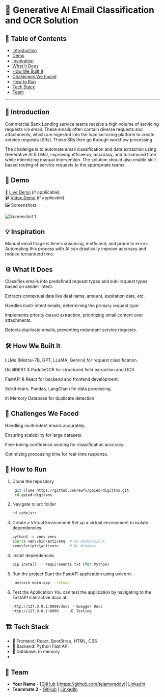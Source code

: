 # 🚀 Generative AI Email Classification and OCR Solution

## 📌 Table of Contents
- [Introduction](#introduction)
- [Demo](#demo)
- [Inspiration](#inspiration)
- [What It Does](#what-it-does)
- [How We Built It](#how-we-built-it)
- [Challenges We Faced](#challenges-we-faced)
- [How to Run](#how-to-run)
- [Tech Stack](#tech-stack)
- [Team](#team)

---

## 🎯 Introduction
Commercial Bank Lending service teams receive a high volume of servicing requests via email. These emails often contain diverse requests and attachments, which are ingested into the loan servicing platform to create service requests (SRs). These SRs then go through workflow processing.

The challenge is to automate email classification and data extraction using Generative AI (LLMs), improving efficiency, accuracy, and turnaround time while minimizing manual intervention. The solution should also enable skill-based routing of service requests to the appropriate teams.

## 🎥 Demo
🔗 [Live Demo](#) (if applicable)  
📹 [Video Demo](#) (if applicable)  
🖼️ Screenshots:


![Screenshot 1](link-to-image)

## 💡 Inspiration
Manual email triage is time-consuming, inefficient, and prone to errors. Automating this process with AI can drastically improve accuracy and reduce turnaround time.

## ⚙️ What It Does

Classifies emails into predefined request types and sub-request types based on sender intent.

Extracts contextual data like deal name, amount, expiration date, etc.

Handles multi-intent emails, determining the primary request type.

Implements priority-based extraction, prioritizing email content over attachments.

Detects duplicate emails, preventing redundant service requests.

## 🛠️ How We Built It

LLMs (Mistral-7B, GPT, LLaMA, Gemini) for request classification.

DistilBERT & PaddleOCR for structured field extraction and OCR.

FastAPI & React for backend and frontend development.

Scikit-learn, Pandas, LangChain for data processing.

In Memory Database for duplicate detection



## 🚧 Challenges We Faced

Handling multi-intent emails accurately.

Ensuring scalability for large datasets.

Fine-tuning confidence scoring for classification accuracy.

Optimizing processing time for real-time response.

## 🏃 How to Run
1. Clone the repository  
   ```sh
    git clone https://github.com/ewfx/gaied-digitans.git
    cd gaied-digitans
     ```
2. Navigate to src folder
   ```sh
   cd code/src
   ```
3. Create a Virtual Environment
   Set up a virtual environment to isolate dependencies:
   ```sh
   python3 -m venv venv
   source venv/bin/activate  # On macOS/Linux
   venv\Scripts\activate     # On Windows
   ```
4. Install dependencies  
   ```sh
   pip install -r requirements.txt (for Python)
   ```
5. Run the project
   Start the FastAPI application using uvicorn:
   ```sh
    uvicorn main:app --reload
   ```
6. Test the Application
   You can test the application by navigating to the FastAPI interactive docs at:
   ```sh
   http://127.0.0.1:8000/docs - Swagger Docs
   http://127.0.0.1:8000  -- UI Testing
   ```
## 🏗️ Tech Stack
- 🔹 Frontend: React, BootStrap, HTML, CSS
- 🔹 Backend: Python Fast API 
- 🔹 Database: In memory
- 

## 👥 Team
- **Your Name** - [[GitHub](#) ](https://github.com/tejamvreddy)| [LinkedIn](#)
- **Teammate 2** - [GitHub](#) | [LinkedIn](#)
